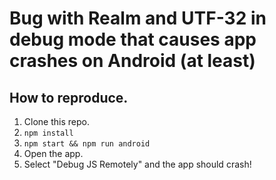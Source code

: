 # Bug with Realm and UTF-32 in debug mode that causes app crashes on Android (at least)

## How to reproduce.

1. Clone this repo.
2. `npm install`
3. `npm start && npm run android`
4. Open the app.
5. Select "Debug JS Remotely" and the app should crash!

